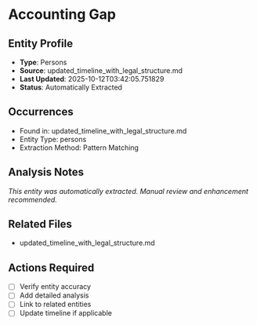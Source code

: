 # Accounting Gap

## Entity Profile
- **Type**: Persons
- **Source**: updated_timeline_with_legal_structure.md
- **Last Updated**: 2025-10-12T03:42:05.751829
- **Status**: Automatically Extracted

## Occurrences
- Found in: updated_timeline_with_legal_structure.md
- Entity Type: persons
- Extraction Method: Pattern Matching

## Analysis Notes
*This entity was automatically extracted. Manual review and enhancement recommended.*

## Related Files
- updated_timeline_with_legal_structure.md

## Actions Required
- [ ] Verify entity accuracy
- [ ] Add detailed analysis
- [ ] Link to related entities
- [ ] Update timeline if applicable

